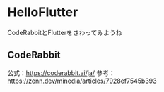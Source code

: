 # HelloFlutter
CodeRabbitとFlutterをさわってみようね

## CodeRabbit
公式：https://coderabbit.ai/ja/
参考：https://zenn.dev/minedia/articles/7928ef7545b393
